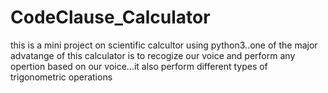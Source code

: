 # CodeClause_Calculator
this is a mini project on scientific calcultor using python3..one of the major advatange of this calculator is to recogize our voice and perform any opertion based on our voice...it also perform different types of trigonometric operations
